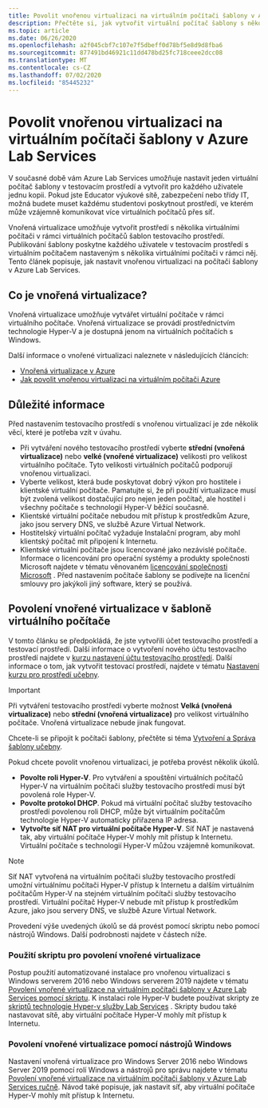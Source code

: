 ```yaml
---
title: Povolit vnořenou virtualizaci na virtuálním počítači šablony v Azure Lab Services | Microsoft Docs
description: Přečtěte si, jak vytvořit virtuální počítač šablony s několika virtuálními počítači v rámci.  Jinými slovy, povolit vnořenou virtualizaci na virtuálním počítači šablony v Azure Lab Services.
ms.topic: article
ms.date: 06/26/2020
ms.openlocfilehash: a2f045cbf7c107e7f5dbeff0d78bf5e8d9d8fba6
ms.sourcegitcommit: 877491bd46921c11dd478bd25fc718ceee2dcc08
ms.translationtype: MT
ms.contentlocale: cs-CZ
ms.lasthandoff: 07/02/2020
ms.locfileid: "85445232"
---
```

# <a name="enable-nested-virtualization-on-a-template-virtual-machine-in-azure-lab-services"></a>Povolit vnořenou virtualizaci na virtuálním počítači šablony v Azure Lab Services

V současné době vám Azure Lab Services umožňuje nastavit jeden virtuální počítač šablony v testovacím prostředí a vytvořit pro každého uživatele jednu kopii. Pokud jste Educator výukové sítě, zabezpečení nebo třídy IT, možná budete muset každému studentovi poskytnout prostředí, ve kterém může vzájemně komunikovat více virtuálních počítačů přes síť.

Vnořená virtualizace umožňuje vytvořit prostředí s několika virtuálními počítači v rámci virtuálních počítačů šablon testovacího prostředí. Publikování šablony poskytne každého uživatele v testovacím prostředí s virtuálním počítačem nastaveným s několika virtuálními počítači v rámci něj.  Tento článek popisuje, jak nastavit vnořenou virtualizaci na počítači šablony v Azure Lab Services.

## <a name="what-is-nested-virtualization"></a>Co je vnořená virtualizace?

Vnořená virtualizace umožňuje vytvářet virtuální počítače v rámci virtuálního počítače. Vnořená virtualizace se provádí prostřednictvím technologie Hyper-V a je dostupná jenom na virtuálních počítačích s Windows.

Další informace o vnořené virtualizaci naleznete v následujících článcích:

- [Vnořená virtualizace v Azure](https://azure.microsoft.com/blog/nested-virtualization-in-azure/)
- [Jak povolit vnořenou virtualizaci na virtuálním počítači Azure](../virtual-machines/windows/nested-virtualization.md)

## <a name="considerations"></a>Důležité informace

Před nastavením testovacího prostředí s vnořenou virtualizací je zde několik věcí, které je potřeba vzít v úvahu.

- Při vytváření nového testovacího prostředí vyberte **střední (vnořená virtualizace)** nebo **velké (vnořené virtualizace)** velikosti pro velikost virtuálního počítače. Tyto velikosti virtuálních počítačů podporují vnořenou virtualizaci.
- Vyberte velikost, která bude poskytovat dobrý výkon pro hostitele i klientské virtuální počítače.  Pamatujte si, že při použití virtualizace musí být zvolená velikost dostačující pro nejen jeden počítač, ale hostitel i všechny počítače s technologií Hyper-V běžící současně.
- Klientské virtuální počítače nebudou mít přístup k prostředkům Azure, jako jsou servery DNS, ve službě Azure Virtual Network.
- Hostitelský virtuální počítač vyžaduje Instalační program, aby mohl klientský počítač mít připojení k Internetu.
- Klientské virtuální počítače jsou licencované jako nezávislé počítače. Informace o licencování pro operační systémy a produkty společnosti Microsoft najdete v tématu věnovaném [licencování společnosti Microsoft](https://www.microsoft.com/licensing/default) . Před nastavením počítače šablony se podívejte na licenční smlouvy pro jakýkoli jiný software, který se používá.

## <a name="enable-nested-virtualization-on-a-template-vm"></a>Povolení vnořené virtualizace v šabloně virtuálního počítače

V tomto článku se předpokládá, že jste vytvořili účet testovacího prostředí a testovací prostředí.  Další informace o vytvoření nového účtu testovacího prostředí najdete v [kurzu nastavení účtu testovacího prostředí](tutorial-setup-lab-account.md). Další informace o tom, jak vytvořit testovací prostředí, najdete v tématu [Nastavení kurzu pro prostředí učebny](tutorial-setup-classroom-lab.md).

>[!IMPORTANT]
>Při vytváření testovacího prostředí vyberte možnost **Velká (vnořená virtualizace)** nebo **střední (vnořená virtualizace)** pro velikost virtuálního počítače.  Vnořená virtualizace nebude jinak fungovat.  

Chcete-li se připojit k počítači šablony, přečtěte si téma [Vytvoření a Správa šablony učebny](how-to-create-manage-template.md).

Pokud chcete povolit vnořenou virtualizaci, je potřeba provést několik úkolů.  

- **Povolte roli Hyper-V**. Pro vytváření a spouštění virtuálních počítačů Hyper-V na virtuálním počítači služby testovacího prostředí musí být povolená role Hyper-V.
- **Povolte protokol DHCP**.  Pokud má virtuální počítač služby testovacího prostředí povolenou roli DHCP, může být virtuálním počítačům technologie Hyper-V automaticky přiřazena IP adresa.
- **Vytvořte síť NAT pro virtuální počítače Hyper-V**.  Síť NAT je nastavená tak, aby virtuální počítače Hyper-V mohly mít přístup k Internetu.  Virtuální počítače s technologií Hyper-V můžou vzájemně komunikovat.

>[!NOTE]
>Síť NAT vytvořená na virtuálním počítači služby testovacího prostředí umožní virtuálnímu počítači Hyper-V přístup k Internetu a dalším virtuálním počítačům Hyper-V na stejném virtuálním počítači služby testovacího prostředí.  Virtuální počítač Hyper-V nebude mít přístup k prostředkům Azure, jako jsou servery DNS, ve službě Azure Virtual Network.

Provedení výše uvedených úkolů se dá provést pomocí skriptu nebo pomocí nástrojů Windows.  Další podrobnosti najdete v částech níže.

### <a name="using-script-to-enable-nested-virtualization"></a>Použití skriptu pro povolení vnořené virtualizace

Postup použití automatizované instalace pro vnořenou virtualizaci s Windows serverem 2016 nebo Windows serverem 2019 najdete v tématu [Povolení vnořené virtualizace na virtuálním počítači šablony v Azure Lab Services pomocí skriptu](how-to-enable-nested-virtualization-template-vm-using-script.md). K instalaci role Hyper-V budete používat skripty ze [skriptů technologie Hyper-v služby Lab Services](https://github.com/Azure/azure-devtestlab/tree/master/samples/ClassroomLabs/Scripts/HyperV) .  Skripty budou také nastavovat sítě, aby virtuální počítače Hyper-V mohly mít přístup k Internetu.

### <a name="using-windows-tools-to-enable-nested-virtualization"></a>Povolení vnořené virtualizace pomocí nástrojů Windows

Nastavení vnořená virtualizace pro Windows Server 2016 nebo Windows Server 2019 pomocí rolí Windows a nástrojů pro správu najdete v tématu [Povolení vnořené virtualizace na virtuálním počítači šablony v Azure Lab Services ručně](how-to-enable-nested-virtualization-template-vm-ui.md).  Návod také popisuje, jak nastavit síť, aby virtuální počítače Hyper-V mohly mít přístup k Internetu.
